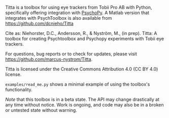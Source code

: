 Titta is a toolbox for using eye trackers from Tobii Pro AB with Python,
specifically offering integration with [PsychoPy](https://www.psychopy.org/). A Matlab version
that integrates with PsychToolbox is also available from
https://github.com/dcnieho/Titta

Cite as:
Niehorster, D.C., Andersson, R., & Nyström, M., (in prep). Titta: A
toolbox for creating Psychtoolbox and Psychopy experiments with Tobii eye
trackers.

For questions, bug reports or to check for updates, please visit
https://github.com/marcus-nystrom/Titta. 

Titta is licensed under the Creative Commons Attribution 4.0 (CC BY 4.0) license.

`examples/read_me.py` shows a minimal example of using the toolbox's
functionality.

*Note* that this toolbox is in a beta state. The API may change drastically at any time without notice. Work is ongoing, and code may also be in a broken or untested state without warning.